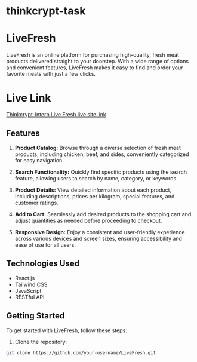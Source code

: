 # thinkcrypt-task

# LiveFresh

LiveFresh is an online platform for purchasing high-quality, fresh meat products delivered straight to your doorstep. With a wide range of options and convenient features, LiveFresh makes it easy to find and order your favorite meats with just a few clicks.

# Live Link

[Thinkcrypt-Intern Live Fresh live site link](https://thinkcrypt-livefresh.netlify.app/)

## Features

1. **Product Catalog:** Browse through a diverse selection of fresh meat products, including chicken, beef, and sides, conveniently categorized for easy navigation.

2. **Search Functionality:** Quickly find specific products using the search feature, allowing users to search by name, category, or keywords.

3. **Product Details:** View detailed information about each product, including descriptions, prices per kilogram, special features, and customer ratings.

4. **Add to Cart:** Seamlessly add desired products to the shopping cart and adjust quantities as needed before proceeding to checkout.

5. **Responsive Design:** Enjoy a consistent and user-friendly experience across various devices and screen sizes, ensuring accessibility and ease of use for all users.

## Technologies Used

- React.js
- Tailwind CSS
- JavaScript
- RESTful API

## Getting Started

To get started with LiveFresh, follow these steps:

1. Clone the repository:

```bash
git clone https://github.com/your-username/LiveFresh.git
```
